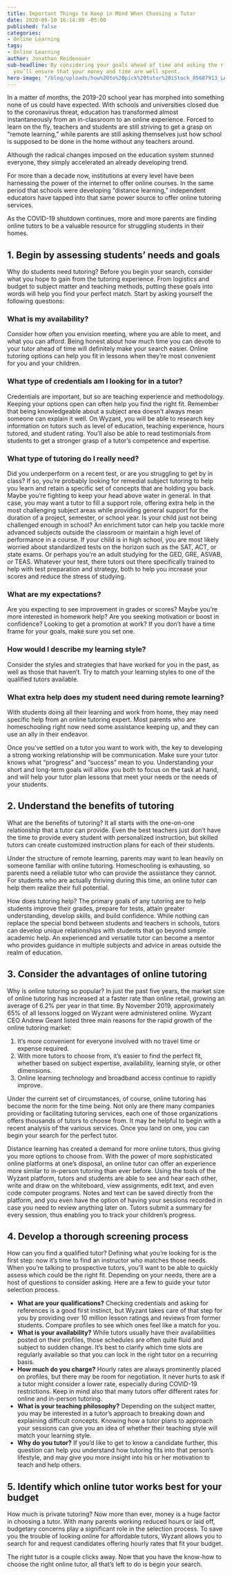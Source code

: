 ```yaml
---
title: Important Things to Keep in Mind When Choosing a Tutor
date: 2020-05-10 16:14:00 -05:00
published: false
categories:
- Online Learning
tags:
- Online Learning
author: Jonathan Reidenouer
sub-headline: By considering your goals ahead of time and asking the right questions,
  you’ll ensure that your money and time are well spent.
hero-image: "/blog/uploads/how%20to%20pick%20tutor%20iStock_85687913_LARGE%20(1).jpg"
---
```


In a matter of months, the 2019-20 school year has morphed into something none of us could have expected. With schools and universities closed due to the coronavirus threat, education has transformed almost instantaneously from an in-classroom to an online experience. Forced to learn on the fly, teachers and students are still striving to get a grasp on “remote learning,” while parents are still asking themselves just how school is supposed to be done in the home without any teachers around. 

Although the radical changes imposed on the education system stunned everyone, they simply accelerated an already developing trend.

For more than a decade now, institutions at every level have been harnessing the power of the internet to offer online courses. In the same period that schools were developing “distance learning,” independent educators have tapped into that same power source to offer online tutoring services.

As the COVID-19 shutdown continues, more and more parents are finding online tutors to be a valuable resource for struggling students in their homes.

## 1. Begin by assessing students’ needs and goals 
Why do students need tutoring? Before you begin your search, consider what you hope to gain from the tutoring experience. From logistics and budget to subject matter and teaching methods, putting these goals into words will help you find your perfect match. Start by asking yourself the following questions:

### What is my availability?
Consider how often you envision meeting, where you are able to meet, and what you can afford. Being honest about how much time you can devote to your tutor ahead of time will definitely make your search easier. Online tutoring options can help you fit in lessons when they’re most convenient for you and your children.

### What type of credentials am I looking for in a tutor?
Credentials are important, but so are teaching experience and methodology. Keeping your options open can often help you find the right fit. Remember that being knowledgeable about a subject area doesn’t always mean someone can explain it well. On Wyzant, you will be able to research key information on tutors such as level of education, teaching experience, hours tutored, and student rating. You’ll also be able to read testimonials from students to get a stronger grasp of a tutor’s competence and expertise.

### What type of tutoring do I really need?
Did you underperform on a recent test, or are you struggling to get by in class? If so, you’re probably looking for remedial subject tutoring to help you learn and retain a specific set of concepts that are holding you back.  Maybe you’re fighting to keep your head above water in general. In that case, you may want a tutor to fill a support role, offering extra help in the most challenging subject areas while providing general support for the duration of a project, semester, or school year. Is your child just not being challenged enough in school? An enrichment tutor can help you tackle more advanced subjects outside the classroom or maintain a high level of performance in a course. If your child is in high school, you are most likely worried about standardized tests on the horizon such as the SAT, ACT, or state exams. Or perhaps you’re an adult studying for the GED, GRE, ASVAB, or TEAS. Whatever your test, there tutors out there specifically trained to help with test preparation and strategy, both to help you increase your scores and reduce the stress of studying.

### What are my expectations?

Are you expecting to see improvement in grades or scores? Maybe you’re more interested in homework help? Are you seeking motivation or boost in confidence? Looking to get a promotion at work? If you don’t have a time frame for your goals, make sure you set one.

### How would I describe my learning style?

Consider the styles and strategies that have worked for you in the past, as well as those that haven’t. Try to match your learning styles to one of the qualified tutors available.

### What extra help does my student need during remote learning?
With students doing all their learning and work from home, they may need specific help from an online tutoring expert. Most parents who are homeschooling right now need some assistance keeping up, and they can use an ally in their endeavor.

Once you’ve settled on a tutor you want to work with, the key to developing a strong working relationship will be communication. Make sure your tutor knows what “progress” and “success” mean to you. Understanding your short and long-term goals will allow you both to focus on the task at hand, and will help your tutor plan lessons that meet your needs or the needs of your students.


## 2. Understand the benefits of tutoring 
What are the benefits of tutoring? It all starts with the one-on-one relationship that a tutor can provide. Even the best teachers just don’t have the time to provide every student with personalized instruction, but skilled tutors can create customized instruction plans for each of their students.

Under the structure of remote learning, parents may want to lean heavily on someone familiar with online tutoring. Homeschooling is exhausting, so parents need a reliable tutor who can provide the assistance they cannot. For students who are actually thriving during this time, an online tutor can help them realize their full potential.

How does tutoring help? The primary goals of any tutoring are to help students improve their grades, prepare for tests, attain greater understanding, develop skills, and build confidence. While nothing can replace the special bond between students and teachers in schools, tutors can develop unique relationships with students that go beyond simple academic help. An experienced and versatile tutor can become a mentor who provides guidance in multiple subjects and advice in areas outside the realm of education.


## 3. Consider the advantages of online tutoring 
Why is online tutoring so popular? In just the past five years, the market size of online tutoring has increased at a faster rate than online retail, growing an average of 6.2% per year in that time. By November 2019, approximately 65% of all lessons logged on Wyzant were administered online. Wyzant CEO Andrew Geant listed three main reasons for the rapid growth of the online tutoring market:

1. It’s more convenient for everyone involved with no travel time or expense required.
2. With more tutors to choose from, it’s easier to find the perfect fit, whether based on subject expertise, availability, learning style, or other dimensions.
3. Online learning technology and broadband access continue to rapidly improve.

Under the current set of circumstances, of course, online tutoring has become the norm for the time being. Not only are there many companies providing or facilitating tutoring services, each one of those organizations offers thousands of tutors to choose from. It may be helpful to begin with a recent analysis of the various services. Once you land on one, you can begin your search for the perfect tutor.

Distance learning has created a demand for more online tutors, thus giving you more options to choose from. With the power of more sophisticated online platforms at one’s disposal, an online tutor can offer an experience more similar to in-person tutoring than ever before. Using the tools of the Wyzant platform, tutors and students are able to see and hear each other, write and draw on the whiteboard, view assignments, edit text, and even code computer programs. Notes and text can be saved directly from the platform, and you even have the option of having your sessions recorded in case you need to review anything later on. Tutors submit a summary for every session, thus enabling you to track your children’s progress.


## 4. Develop a thorough screening process
How can you find a qualified tutor? Defining what you’re looking for is the first step: now it’s time to find an instructor who matches those needs. When you’re talking to prospective tutors, you’ll want to be able to quickly assess which could be the right fit. Depending on your needs, there are a host of questions to consider asking. Here are a few to guide your tutor selection process.

* **What are your qualifications?** Checking credentials and asking for references is a good first instinct, but Wyzant takes care of that step for you by providing over 10 million lesson ratings and reviews from former students. Compare profiles to see which ones feel like a match for you.
* **What is your availability?** While tutors usually have their availabilities posted on their profiles, those schedules are often quite fluid and subject to sudden change. It’s best to clarify which time slots are regularly available so that you can lock in the right tutor on a recurring basis.
* **How much do you charge?** Hourly rates are always prominently placed on profiles, but there may be room for negotiation. It never hurts to ask if a tutor might consider a lower rate, especially during COVID-19 restrictions. Keep in mind also that many tutors offer different rates for online and in-person tutoring.
* **What is your teaching philosophy?** Depending on the subject matter, you may be interested in a tutor’s approach to breaking down and explaining difficult concepts. Knowing how a tutor plans to approach your sessions can give you an idea of whether their teaching style will match your learning style.
* **Why do you tutor?** If you’d like to get to know a candidate further, this question can help you understand how tutoring fits into that person’s lifestyle, and may give you more insight into his or her motivation to teach and help others.

## 5. Identify which online tutor works best for your budget
How much is private tutoring? Now more than ever, money is a huge factor in choosing a tutor. With many parents working reduced hours or laid off, budgetary concerns play a significant role in the selection process. To save you the trouble of looking online for affordable tutors, Wyzant allows you to search for and request candidates offering hourly rates that fit your budget.

The right tutor is a couple clicks away.
Now that you have the know-how to choose the right online tutor, all that’s left to do is begin your search.
